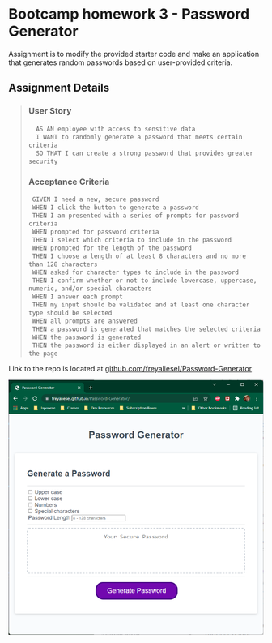 
# Bootcamp homework 3 - Password Generator

Assignment is to modify the provided starter code and make an application that generates random passwords based on user-provided criteria.


## Assignment Details

> ### User Story 
>       AS AN employee with access to sensitive data
>       I WANT to randomly generate a password that meets certain criteria
>       SO THAT I can create a strong password that provides greater security
>
>
> ### Acceptance Criteria
>      GIVEN I need a new, secure password
>      WHEN I click the button to generate a password
>      THEN I am presented with a series of prompts for password criteria
>      WHEN prompted for password criteria
>      THEN I select which criteria to include in the password
>      WHEN prompted for the length of the password
>      THEN I choose a length of at least 8 characters and no more than 128 characters
>      WHEN asked for character types to include in the password
>      THEN I confirm whether or not to include lowercase, uppercase, numeric, and/or special characters
>      WHEN I answer each prompt
>      THEN my input should be validated and at least one character type should be selected
>      WHEN all prompts are answered
>      THEN a password is generated that matches the selected criteria
>      WHEN the password is generated
>      THEN the password is either displayed in an alert or written to the page


Link to the repo is located at [github.com/freyaliesel/Password-Generator](https://github.com/freyaliesel/Password-Generator "GitHub")

[![Page is live on GitHub Pages](/assets/images/livepage.png)](https://freyaliesel.github.io/Password-Generator/)
